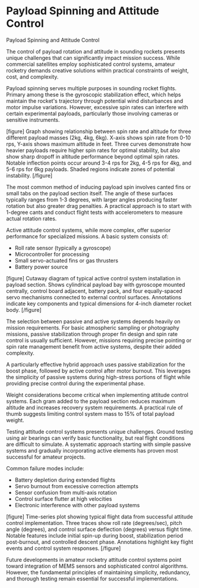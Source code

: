 # Payload Spinning and Attitude Control

Payload Spinning and Attitude Control

The control of payload rotation and attitude in sounding rockets presents unique challenges that can significantly impact mission success. While commercial satellites employ sophisticated control systems, amateur rocketry demands creative solutions within practical constraints of weight, cost, and complexity.

Payload spinning serves multiple purposes in sounding rocket flights. Primary among these is the gyroscopic stabilization effect, which helps maintain the rocket's trajectory through potential wind disturbances and motor impulse variations. However, excessive spin rates can interfere with certain experimental payloads, particularly those involving cameras or sensitive instruments.

[figure]
Graph showing relationship between spin rate and altitude for three different payload masses (2kg, 4kg, 6kg). X-axis shows spin rate from 0-10 rps, Y-axis shows maximum altitude in feet. Three curves demonstrate how heavier payloads require higher spin rates for optimal stability, but also show sharp dropoff in altitude performance beyond optimal spin rates. Notable inflection points occur around 3-4 rps for 2kg, 4-5 rps for 4kg, and 5-6 rps for 6kg payloads. Shaded regions indicate zones of potential instability.
[/figure]

The most common method of inducing payload spin involves canted fins or small tabs on the payload section itself. The angle of these surfaces typically ranges from 1-3 degrees, with larger angles producing faster rotation but also greater drag penalties. A practical approach is to start with 1-degree cants and conduct flight tests with accelerometers to measure actual rotation rates.

Active attitude control systems, while more complex, offer superior performance for specialized missions. A basic system consists of:
- Roll rate sensor (typically a gyroscope)
- Microcontroller for processing
- Small servo-actuated fins or gas thrusters
- Battery power source

[figure]
Cutaway diagram of typical active control system installation in payload section. Shows cylindrical payload bay with gyroscope mounted centrally, control board adjacent, battery pack, and four equally-spaced servo mechanisms connected to external control surfaces. Annotations indicate key components and typical dimensions for 4-inch diameter rocket body.
[/figure]

The selection between passive and active systems depends heavily on mission requirements. For basic atmospheric sampling or photography missions, passive stabilization through proper fin design and spin rate control is usually sufficient. However, missions requiring precise pointing or spin rate management benefit from active systems, despite their added complexity.

A particularly effective hybrid approach uses passive stabilization for the boost phase, followed by active control after motor burnout. This leverages the simplicity of passive systems during high-stress portions of flight while providing precise control during the experimental phase.

Weight considerations become critical when implementing attitude control systems. Each gram added to the payload section reduces maximum altitude and increases recovery system requirements. A practical rule of thumb suggests limiting control system mass to 15% of total payload weight.

Testing attitude control systems presents unique challenges. Ground testing using air bearings can verify basic functionality, but real flight conditions are difficult to simulate. A systematic approach starting with simple passive systems and gradually incorporating active elements has proven most successful for amateur projects.

Common failure modes include:
- Battery depletion during extended flights
- Servo burnout from excessive correction attempts
- Sensor confusion from multi-axis rotation
- Control surface flutter at high velocities
- Electronic interference with other payload systems

[figure]
Time-series plot showing typical flight data from successful attitude control implementation. Three traces show roll rate (degrees/sec), pitch angle (degrees), and control surface deflection (degrees) versus flight time. Notable features include initial spin-up during boost, stabilization period post-burnout, and controlled descent phase. Annotations highlight key flight events and control system responses.
[/figure]

Future developments in amateur rocketry attitude control systems point toward integration of MEMS sensors and sophisticated control algorithms. However, the fundamental principles of maintaining simplicity, redundancy, and thorough testing remain essential for successful implementations.